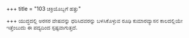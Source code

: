 +++
title = "103 ಚಕ್ರಿಯೊಬ್ಬಗೆ ಹತ್ತು"

+++
ಯುದ್ಧದಲ್ಲಿ  ಅರಸರ ವೇಷವನ್ನು ಧರಿಸಿದವರನ್ನು ಬಳಸಿಕೊಳ್ಳುವ ರೂಢಿ ಕುಮಾರವ್ಯಾಸನ ಕಾಲದಲ್ಲಿಯೇ ಇತ್ತೆಂಬುದು ಈ ಪದ್ಯದಿಂದ ಸ್ಪಷ್ಟವಾಗುತ್ತದೆ.